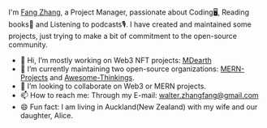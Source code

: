 I'm [Fang Zhang](https://fang-zhang.com), a Project Manager, passionate about Coding🖥, Reading books📜 and Listening to podcasts🎙. I have created and maintained some projects, just trying to make a bit of commitment to the open-source community.

- 👋 Hi, I’m mostly working on Web3 NFT projects: [MDearth](https://mdearth.io)
- 🌱 I’m currently maintaining two open-source organizations: [MERN-Projects](https://github.com/MERN-Entrepreneur-Projects) and [Awesome-Thinkings](https://github.com/Awesome-Thinkings).
- 💞️ I’m looking to collaborate on Web3 or MERN projects.
- 📫 How to reach me: Through my E-mail: walter.zhangfang@gmail.com
- 😄 Fun fact: I am living in Auckland(New Zealand) with my wife and our daughter, Alice.


<!-- - 👀 I’m interested in a sort of Web3 application called "dApp", especially some [Awesome Web3 Projects](https://github.com/Awesome-Thinkings/Awesome-Web3) that could help people understand and be involved in the Web3 world. -->
